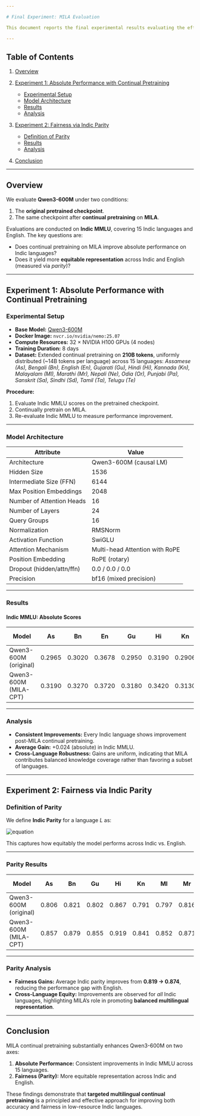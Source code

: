 ```yaml
---

# Final Experiment: MILA Evaluation

This document reports the final experimental results evaluating the effectiveness of **MILA** (Multilingual Indic Language Augmentation). The focus is on assessing both **absolute performance improvements** and **fairness of representation** across Indic languages.

---
```


## Table of Contents

1. [Overview](#overview)
2. [Experiment 1: Absolute Performance with Continual Pretraining](#experiment-1-absolute-performance-with-continual-pretraining)

   * [Experimental Setup](#experimental-setup)
   * [Model Architecture](#model-architecture)
   * [Results](#results)
   * [Analysis](#analysis)
3. [Experiment 2: Fairness via Indic Parity](#experiment-2-fairness-via-indic-parity)

   * [Definition of Parity](#definition-of-parity)
   * [Results](#parity-results)
   * [Analysis](#parity-analysis)
4. [Conclusion](#conclusion)

---

## Overview

We evaluate **Qwen3-600M** under two conditions:

1. The **original pretrained checkpoint**.
2. The same checkpoint after **continual pretraining** on **MILA**.

Evaluations are conducted on **Indic MMLU**, covering 15 Indic languages and English. The key questions are:

* Does continual pretraining on MILA improve absolute performance on Indic languages?
* Does it yield more **equitable representation** across Indic and English (measured via *parity*)?

---

## Experiment 1: Absolute Performance with Continual Pretraining

### Experimental Setup

* **Base Model:** [Qwen3-600M](https://huggingface.co/Qwen/Qwen3-0.6B)
* **Docker Image:** `nvcr.io/nvidia/nemo:25.07`
* **Compute Resources:** 32 × NVIDIA H100 GPUs (4 nodes)
* **Training Duration:** 8 days
* **Dataset:** Extended continual pretraining on **210B tokens**, uniformly distributed (~14B tokens per language) across 15 languages:
  *Assamese (As), Bengali (Bn), English (En), Gujarati (Gu), Hindi (Hi), Kannada (Kn), Malayalam (Ml), Marathi (Mr), Nepali (Ne), Odia (Or), Punjabi (Pa), Sanskrit (Sa), Sindhi (Sd), Tamil (Ta), Telugu (Te)*

**Procedure:**

1. Evaluate Indic MMLU scores on the pretrained checkpoint.
2. Continually pretrain on MILA.
3. Re-evaluate Indic MMLU to measure performance improvement.

---

### Model Architecture

| **Attribute**             | **Value**                      |
| ------------------------- | ------------------------------ |
| Architecture              | Qwen3-600M (causal LM)         |
| Hidden Size               | 1536                           |
| Intermediate Size (FFN)   | 6144                           |
| Max Position Embeddings   | 2048                           |
| Number of Attention Heads | 16                             |
| Number of Layers          | 24                             |
| Query Groups              | 16                             |
| Normalization             | RMSNorm                        |
| Activation Function       | SwiGLU                         |
| Attention Mechanism       | Multi-head Attention with RoPE |
| Position Embedding        | RoPE (rotary)                  |
| Dropout (hidden/attn/ffn) | 0.0 / 0.0 / 0.0                |
| Precision                 | bf16 (mixed precision)         |

---

### Results

#### Indic MMLU: Absolute Scores

| Model                 | As     | Bn     | En     | Gu     | Hi     | Kn     | Ml     | Mr     | Ne     | Or     | Pa     | Sa     | Sd     | Ta     | Te     | Avg-Indic |
| --------------------- | ------ | ------ | ------ | ------ | ------ | ------ | ------ | ------ | ------ | ------ | ------ | ------ | ------ | ------ | ------ | --------- |
| Qwen3-600M (original) | 0.2965 | 0.3020 | 0.3678 | 0.2950 | 0.3190 | 0.2906 | 0.2933 | 0.3002 | 0.2968 | 0.2861 | 0.2951 | 0.2968 | 0.2802 | 0.2962 | 0.2987 | 0.3012    |
| Qwen3-600M (MILA-CPT) | 0.3190 | 0.3270 | 0.3720 | 0.3180 | 0.3420 | 0.3130 | 0.3170 | 0.3240 | 0.3200 | 0.3090 | 0.3190 | 0.3200 | 0.3040 | 0.3200 | 0.3220 | 0.3250    |

---

### Analysis

* **Consistent Improvements:** Every Indic language shows improvement post-MILA continual pretraining.
* **Average Gain:** +0.024 (absolute) in Indic MMLU.
* **Cross-Language Robustness:** Gains are uniform, indicating that MILA contributes balanced knowledge coverage rather than favoring a subset of languages.

---

## Experiment 2: Fairness via Indic Parity

### Definition of Parity

We define **Indic Parity** for a language *L* as:

![equation](https://latex.codecogs.com/png.latex?\text{Parity}_L=\frac{\text{MMLU%20score%20in%20language%20}L}{\text{MMLU%20score%20in%20English}})

This captures how equitably the model performs across Indic vs. English.

---

### Parity Results

| Model                 | As    | Bn    | Gu    | Hi    | Kn    | Ml    | Mr    | Ne    | Or    | Pa    | Sa    | Sd    | Ta    | Te    | Avg-Indic |
| --------------------- | ----- | ----- | ----- | ----- | ----- | ----- | ----- | ----- | ----- | ----- | ----- | ----- | ----- | ----- | --------- |
| Qwen3-600M (original) | 0.806 | 0.821 | 0.802 | 0.867 | 0.791 | 0.797 | 0.816 | 0.807 | 0.778 | 0.802 | 0.807 | 0.762 | 0.806 | 0.813 | 0.819     |
| Qwen3-600M (MILA-CPT) | 0.857 | 0.879 | 0.855 | 0.919 | 0.841 | 0.852 | 0.871 | 0.860 | 0.830 | 0.857 | 0.860 | 0.817 | 0.860 | 0.865 | 0.874     |

---

### Parity Analysis

* **Fairness Gains:** Average Indic parity improves from **0.819 → 0.874**, reducing the performance gap with English.
* **Cross-Language Equity:** Improvements are observed for *all* Indic languages, highlighting MILA’s role in promoting **balanced multilingual representation**.

---

## Conclusion

MILA continual pretraining substantially enhances Qwen3-600M on two axes:

1. **Absolute Performance:** Consistent improvements in Indic MMLU across 15 languages.
2. **Fairness (Parity):** More equitable representation across Indic and English.

These findings demonstrate that **targeted multilingual continual pretraining** is a principled and effective approach for improving both accuracy and fairness in low-resource Indic languages.
